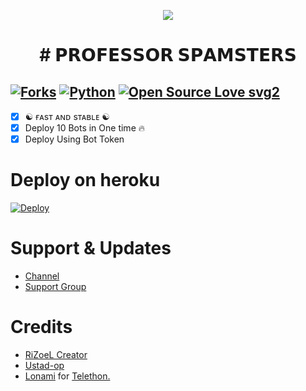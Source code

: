 <p align="center">
  <img src="https://te.legra.ph/file/8f38c2a68e7a4c2e3f6c9.jpg">
</p>
<h1 align="center">
 # <b>𝗣𝗥𝗢𝗙𝗘𝗦𝗦𝗢𝗥 𝗦𝗣𝗔𝗠𝗦𝗧𝗘𝗥𝗦</b>
</h1>

[![Forks](https://img.shields.io/github/forks/MrRizoel/Spambot?style=flat-square&color=orange)](https://github.com/MrRizoel/Spambot/fork)
[![Python](https://img.shields.io/badge/Python-v3.9.7-blue)](https://www.python.org/)
[![Open Source Love svg2](https://badges.frapsoft.com/os/v2/open-source.svg?v=103)](https://github.com/MrRizoel/Spambot)   
----
 
- [x] ☯︎ ғᴀsᴛ ᴀɴᴅ sᴛᴀʙʟᴇ ☯︎
- [x] Deploy 10 Bots in One time 🔥
- [x] Deploy Using Bot Token 

# Deploy on heroku

[![Deploy](https://www.herokucdn.com/deploy/button.svg)](https://heroku.com/deploy?template=https://github.com/Agora-OS/PROFESSOR-SPAMSTERS)


# Support & Updates
* [Channel](https://t.me/Agorabot_info)
* [Support Group](https://t.me/AGORA_SPAM_OFFICIAL)

# Credits
* [RiZoeL Creator](https://github.com/MrRizoel)
* [Ustad-op](https://github.com/Ustad-Op)
* [Lonami](https://github.com/LonamiWebs/) for [Telethon.](https://github.com/LonamiWebs/Telethon)
